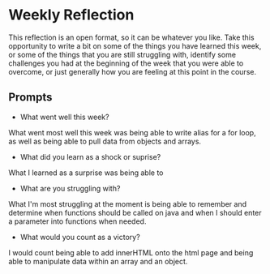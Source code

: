 # Weekly Reflection
This reflection is an open format, so it can be whatever you like. Take this opportunity to write a bit on some of the things you have learned this week, or some of the things that you are still struggling with, identify some challenges you had at the beginning of the week that you were able to overcome, or just generally how you are feeling at this point in the course.

## Prompts
- What went well this week? 

What went most well this week was being able to write alias for a for loop, as well as being able to pull data from objects and arrays.

- What did you learn as a shock or suprise?

What I learned as a surprise was being able to 


- What are you struggling with?

What I'm most struggling at the moment is being able to remember and determine when functions should be called on java and when I should enter a parameter into functions when needed.

- What would you count as a victory?

I would count being able to add innerHTML onto the html page and being able to manipulate data within an array and an object.